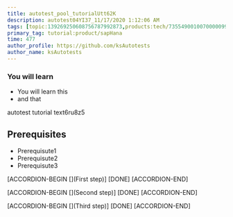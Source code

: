 ```yaml
---
title: autotest_pool_tutorialUtt62K
description: autotest04YI37_11/17/2020 1:12:06 AM
tags: [topic:139269250608756787992873,products:tech/73554900100700000996,tutorial:experience/advanced]
primary_tag: tutorial:product/sapHana
time: 477
author_profile: https://github.com/ksAutotests
author_name: ksAutotests
---
```

### You will learn
- You will learn this
- and that

autotest tutorial text6ru8z5

## Prerequisites
- Prerequisute1
- Prerequisute2
- Prerequisute3

[ACCORDION-BEGIN [](First step)]
[DONE]
[ACCORDION-END]

[ACCORDION-BEGIN [](Second step)]
[DONE]
[ACCORDION-END]

[ACCORDION-BEGIN [](Third step)]
[DONE]
[ACCORDION-END]

